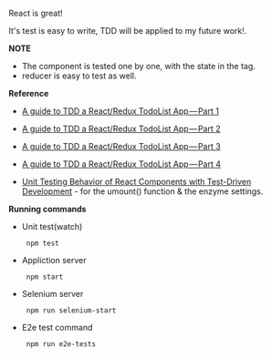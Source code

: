 React is great!

It's test is easy to write, TDD will be applied to my future work!.

**NOTE**

-   The component is tested one by one, with the state in the tag.
-   reducer is easy to test as well.

**Reference**

-   [A guide to TDD a React/Redux TodoList App — Part 1](https://hackernoon.com/a-guide-to-tdd-a-react-redux-todolist-app-part-1-b8a200bb7091)
-   [A guide to TDD a React/Redux TodoList App — Part 2](https://hackernoon.com/a-guide-to-tdd-a-react-redux-todolist-app-part-2-8d4cb2dc154c)
-   [A guide to TDD a React/Redux TodoList App — Part 3](https://hackernoon.com/a-guide-to-tdd-a-react-redux-todolist-app-part-3-f25c2289c54)
-   [A guide to TDD a React/Redux TodoList App — Part 4](https://hackernoon.com/a-guide-to-tdd-a-react-redux-todolist-app-part-4-edb62e113c9b)

-   [Unit Testing Behavior of React Components with Test-Driven Development](https://medium.com/capital-one-developers/unit-testing-behavior-of-react-components-with-test-driven-development-ae15b03a3689) - for the umount() function & the enzyme settings.

**Running commands**

-   Unit test(watch)
    ```
     npm test
    ```
-   Appliction server
    ```
     npm start
    ```
-   Selenium server
    ```
     npm run selenium-start
    ```
-   E2e test command
    ```
     npm run e2e-tests
    ```
